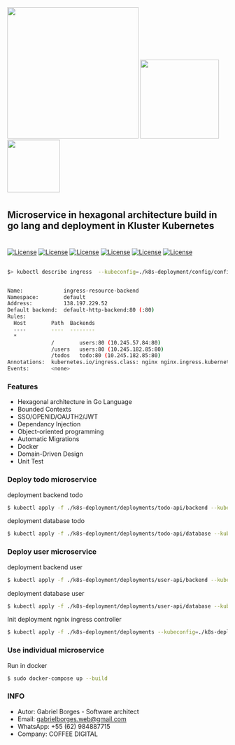 
<img src="https://kubernetes.io/images/nav_logo.svg" width="300">
<img src="https://upload.wikimedia.org/wikipedia/commons/thumb/c/c8/OpenID_logo.svg/1200px-OpenID_logo.svg.png" width="180"> 
<img src="https://golang.org/lib/godoc/images/go-logo-blue.svg" width="120">

# #

## Microservice in hexagonal architecture build in go lang and deployment in Kluster Kubernetes

# #

[![License](https://img.shields.io/badge/License-MIT-silver.svg?style=flat)](https://github.com/clips/pattern/blob/master/LICENSE.txt) 
[![License](https://img.shields.io/badge/Go-v1.16.4-blue.svg?style=flat)](https://github.com/clips/pattern/blob/master/LICENSE.txt) 
[![License](https://img.shields.io/badge/Gorm-v1.9.15-green.svg?style=flat)](https://github.com/clips/pattern/blob/master/LICENSE.txt)
[![License](https://img.shields.io/badge/KeyCloak-13.3.1-silver.svg?style=flat)](https://github.com/clips/pattern/blob/master/LICENSE.txt) 
[![License](https://img.shields.io/badge/Kubernetes-1.20.2-blue.svg?style=flat)](https://github.com/clips/pattern/blob/master/LICENSE.txt) 
[![License](https://img.shields.io/badge/Uberdig-v1.10.0-silver.svg?style=flat)](https://github.com/clips/pattern/blob/master/LICENSE.txt) 


##

```sh
$> kubectl describe ingress  --kubeconfig=./k8s-deployment/config/config.yaml
```

```sh

Name:             ingress-resource-backend
Namespace:        default
Address:          138.197.229.52
Default backend:  default-http-backend:80 (:80)
Rules:
  Host        Path  Backends
  ----        ----  --------
  *
              /        users:80 (10.245.57.84:80)
              /users   users:80 (10.245.182.85:80)
              /todos   todo:80 (10.245.182.85:80)
Annotations:  kubernetes.io/ingress.class: nginx nginx.ingress.kubernetes.io/rewrite-target: /
Events:       <none>

```

### Features

* Hexagonal architecture in Go Language
* Bounded Contexts
* SSO/OPENID/OAUTH2/JWT
* Dependancy Injection
* Object-oriented programming
* Automatic Migrations
* Docker
* Domain-Driven Design
* Unit Test


### Deploy todo microservice

deployment backend todo

```sh
$ kubectl apply -f ./k8s-deployment/deployments/todo-api/backend --kubeconfig=./k8s-deployment/config/config.yaml
```

deployment database todo
```sh
$ kubectl apply -f ./k8s-deployment/deployments/todo-api/database --kubeconfig=./k8s-deployment/config/config.yaml
```

### Deploy user microservice


deployment backend user

```sh
$ kubectl apply -f ./k8s-deployment/deployments/user-api/backend --kubeconfig=./k8s-deployment/config/config.yaml
```

deployment database user
```sh
$ kubectl apply -f ./k8s-deployment/deployments/user-api/database --kubeconfig=./k8s-deployment/config/config.yaml
```


Init deployment ngnix ingress controller
```sh
$ kubectl apply -f ./k8s-deployment/deployments --kubeconfig=./k8s-deployment/config/config.yaml
```


### Use individual microservice

Run in docker
```sh
$ sudo docker-compose up --build
```


### INFO ###

* Autor: Gabriel Borges - Software architect
* Email: gabrielborges.web@gmail.com
* WhatsApp: +55 (62) 984887715
* Company: COFFEE DIGITAL 